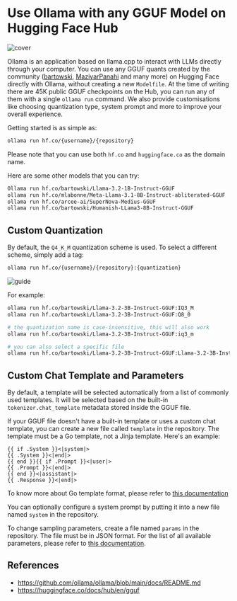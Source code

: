 # Use Ollama with any GGUF Model on Hugging Face Hub

![cover](https://huggingface.co/datasets/huggingface/documentation-images/resolve/main/ollama/cover.png)

Ollama is an application based on llama.cpp to interact with LLMs directly through your computer. You can use any GGUF quants created by the community ([bartowski](https://huggingface.co/bartowski), [MaziyarPanahi](https://huggingface.co/MaziyarPanahi) and many more) on Hugging Face directly with Ollama, without creating a new `Modelfile`. At the time of writing there are 45K public GGUF checkpoints on the Hub, you can run any of them with a single `ollama run` command. We also provide customisations like choosing quantization type, system prompt and more to improve your overall experience. 

Getting started is as simple as:

```sh
ollama run hf.co/{username}/{repository}
```

Please note that you can use both `hf.co` and `huggingface.co` as the domain name.

Here are some other models that you can try:

```sh
Ollama run hf.co/bartowski/Llama-3.2-1B-Instruct-GGUF
ollama run hf.co/mlabonne/Meta-Llama-3.1-8B-Instruct-abliterated-GGUF
ollama run hf.co/arcee-ai/SuperNova-Medius-GGUF
ollama run hf.co/bartowski/Humanish-LLama3-8B-Instruct-GGUF
```

## Custom Quantization

By default, the `Q4_K_M` quantization scheme is used. To select a different scheme, simply add a tag:

```sh
ollama run hf.co/{username}/{repository}:{quantization}
```

![guide](https://huggingface.co/datasets/huggingface/documentation-images/resolve/main/ollama/guide.png)

For example:

```sh
ollama run hf.co/bartowski/Llama-3.2-3B-Instruct-GGUF:IQ3_M
ollama run hf.co/bartowski/Llama-3.2-3B-Instruct-GGUF:Q8_0

# the quantization name is case-insensitive, this will also work
ollama run hf.co/bartowski/Llama-3.2-3B-Instruct-GGUF:iq3_m

# you can also select a specific file
ollama run hf.co/bartowski/Llama-3.2-3B-Instruct-GGUF:Llama-3.2-3B-Instruct-IQ3_M.gguf
```

## Custom Chat Template and Parameters

By default, a template will be selected automatically from a list of commonly used templates. It will be selected based on the built-in `tokenizer.chat_template` metadata stored inside the GGUF file.

If your GGUF file doesn't have a built-in template or uses a custom chat template, you can create a new file called `template` in the repository. The template must be a Go template, not a Jinja template. Here's an example:

```
{{ if .System }}<|system|>
{{ .System }}<|end|>
{{ end }}{{ if .Prompt }}<|user|>
{{ .Prompt }}<|end|>
{{ end }}<|assistant|>
{{ .Response }}<|end|>
```

To know more about Go template format, please refer to [this documentation](https://github.com/ollama/ollama/blob/main/docs/template.md)

You can optionally configure a system prompt by putting it into a new file named `system` in the repository.

To change sampling parameters, create a file named `params` in the repository. The file must be in JSON format. For the list of all available parameters, please refer to [this documentation](https://github.com/ollama/ollama/blob/main/docs/modelfile.md#parameter).


## References

- https://github.com/ollama/ollama/blob/main/docs/README.md
- https://huggingface.co/docs/hub/en/gguf
